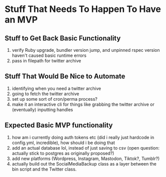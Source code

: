 # Stuff That Needs To Happen To Have an MVP

## Stuff to Get Back Basic Functionality

1. verify Ruby upgrade, bundler version jump, and unpinned rspec version haven't caused basic runtime errors
2. pass in filepath for twitter archive

## Stuff That Would Be Nice to Automate

1. identifying when you need a twitter archive
2. going to fetch the twitter archive
3. set up some sort of cron/perma process?
4. make it an interactive cli for things like grabbing the twitter archive or (eventually) inputting handles

## Expected Basic MVP functionality

1. how am i currently doing auth tokens etc (did i really just hardcode in config.yml, incredible), how should i be doing that
2. add an actual database lol, instead of just saving to csv (open question: actually stick to postgres as originally proposed?)
3. add new platforms (Wordpress, Instagram, Mastodon, Tiktok?, Tumblr?)
4. actually build out the SocialMediaBackup class as a layer between the bin script and the Twitter class.